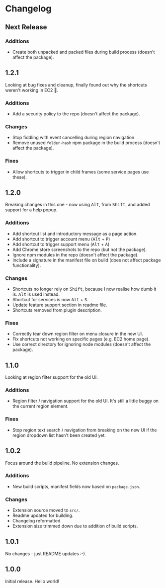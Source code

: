# Changelog

## Next Release

### Additions

* Create both unpacked and packed files during build process (doesn't affect the package).

## 1.2.1

Looking at bug fixes and cleanup, finally found out why the shortcuts weren't working in EC2 🙌. 

### Additions

* Add a security policy to the repo (doesn't affect the package).

### Changes

* Stop fiddling with event cancelling during region navigation.
* Remove unused `folder-hash` npm package in the build process (doesn't affect the package).

### Fixes

* Allow shortcuts to trigger in child frames (some service pages use these).

## 1.2.0

Breaking changes in this one - now using <kbd>Alt</kbd>, from <kbd>Shift</kbd>, and added support for a help popup.

### Additions

* Add shortcut list and introductory message as a page action.
* Add shortcut to trigger account menu (<kbd>Alt</kbd> + <kbd>P</kbd>)
* Add shortcut to trigger support menu (<kbd>Alt</kbd> + <kbd>A</kbd>)
* Add Chrome store screenshots to the repo (but not the package).
* Ignore npm modules in the repo (doesn't affect the package).
* Include a signature in the manifest file on build (does not affect package functionality).

### Changes

* Shortcuts no longer rely on <kbd>Shift</kbd>, because I now realise how dumb it is. <kbd>Alt</kbd> is used instead.
* Shortcut for services is now <kbd>Alt</kbd> + <kbd>S</kbd>.
* Update feature support section in readme file.
* Shortcuts removed from plugin description.

### Fixes

* Correctly tear down region filter on menu closure in the new UI.
* Fix shortcuts not working on specific pages (e.g. EC2 home page).
* Use correct directory for ignoring node modules (doesn't affect the package).

## 1.1.0

Looking at region filter support for the old UI.

### Additions

* Region filter / navigation support for the old UI. It's still a little buggy on the current region element.

### Fixes

* Stop region text search / navigation from breaking on the new UI if the region dropdown list
hasn't been created yet.  

## 1.0.2

Focus around the build pipeline. No extension changes.

### Additions
* New build scripts, manifest fields now based on `package.json`.

### Changes
* Extension source moved to `src/`.
* Readme updated for building.
* Changelog reformatted.
* Extension size trimmed down due to addition of build scripts.

## 1.0.1

No changes - just README updates :-).

## 1.0.0

Initial release. Hello world!

